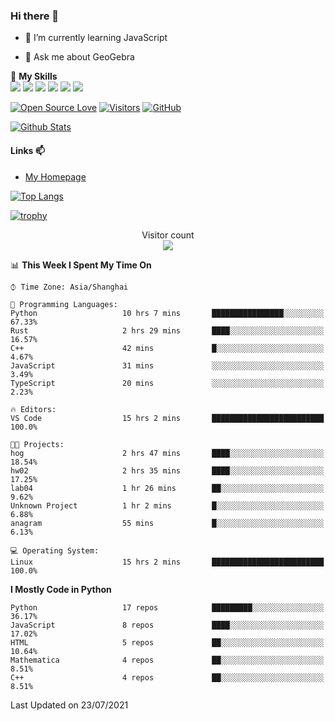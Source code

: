 ### Hi there 👋

<!--
**wuyudi/wuyudi** is a ✨ _special_ ✨ repository because its `README.md` (this file) appears on your GitHub profile.

Here are some ideas to get you started:

- 🔭 I’m currently working on ...
- 👯 I’m looking to collaborate on ...
- 🤔 I’m looking for help with ...

- 📫 How to reach me: ...
- 😄 Pronouns: ...
- ⚡ Fun fact: ...
-->

- 🌱 I’m currently learning JavaScript

- 💬 Ask me about GeoGebra

🌟 **My Skills**  
![](https://img.shields.io/badge/-Svelte-3e74a2?style=flat-square&logo=Svelte&logoColor=fff)
![](https://img.shields.io/badge/-TypeScript-3e74a2?style=flat-square&logo=TypeScript&logoColor=fff)
![](https://img.shields.io/badge/-JavaScript-3e74a2?style=flat-square&logo=JavaScript&logoColor=fff)
![](https://img.shields.io/badge/-Python-3e74a2?style=flat-square&logo=Python&logoColor=fff)
![](https://img.shields.io/badge/-Mathematica-3e74a2?style=flat-square&logo=Wolfram&logoColor=fff)
![](https://img.shields.io/badge/-C%2B%2B-3e74a2?style=flat-square&logo=C%2B%2B&logoColor=fff)

[![Open Source Love](https://badges.frapsoft.com/os/v1/open-source.svg?v=103)](https://github.com/wuyudi/)
[![Visitors](https://visitor-badge.glitch.me/badge?page_id=wuyudi.wuyudi)](https://github.com/wuyudi/)
[![GitHub](https://img.shields.io/github/followers/wuyudi.svg?lable=GitHub&style=social)](https://github.com/wuyudi/)

[![Github Stats](https://github-readme-stats.vercel.app/api?username=wuyudi&show_icons=true)](https://github.com/wuyudi/)

#### Links 📫

* [My Homepage](https://wuyudi.github.io/blog/)

[![Top Langs](https://github-readme-stats.vercel.app/api/top-langs/?username=wuyudi&hide=HTML,jupyter%20notebook&layout=compact)](https://github.com/wuyudi/github-readme-stats)

[![trophy](https://github-profile-trophy.vercel.app/?username=wuyudi&theme=onedark)](https://github.com/ryo-ma/github-profile-trophy)

<p align="center"> 
  Visitor count<br>
  <img src="https://profile-counter.glitch.me/wuyudi/count.svg" />
</p>

<!--START_SECTION:waka-->
📊 **This Week I Spent My Time On** 

```text
⌚︎ Time Zone: Asia/Shanghai

💬 Programming Languages: 
Python                   10 hrs 7 mins       ████████████████░░░░░░░░░   67.33% 
Rust                     2 hrs 29 mins       ████░░░░░░░░░░░░░░░░░░░░░   16.57% 
C++                      42 mins             █░░░░░░░░░░░░░░░░░░░░░░░░   4.67% 
JavaScript               31 mins             ░░░░░░░░░░░░░░░░░░░░░░░░░   3.49% 
TypeScript               20 mins             ░░░░░░░░░░░░░░░░░░░░░░░░░   2.23%

🔥 Editors: 
VS Code                  15 hrs 2 mins       █████████████████████████   100.0%

🐱‍💻 Projects: 
hog                      2 hrs 47 mins       ████░░░░░░░░░░░░░░░░░░░░░   18.54% 
hw02                     2 hrs 35 mins       ████░░░░░░░░░░░░░░░░░░░░░   17.25% 
lab04                    1 hr 26 mins        ██░░░░░░░░░░░░░░░░░░░░░░░   9.62% 
Unknown Project          1 hr 2 mins         █░░░░░░░░░░░░░░░░░░░░░░░░   6.88% 
anagram                  55 mins             █░░░░░░░░░░░░░░░░░░░░░░░░   6.13%

💻 Operating System: 
Linux                    15 hrs 2 mins       █████████████████████████   100.0%

```

**I Mostly Code in Python** 

```text
Python                   17 repos            █████████░░░░░░░░░░░░░░░░   36.17% 
JavaScript               8 repos             ████░░░░░░░░░░░░░░░░░░░░░   17.02% 
HTML                     5 repos             ██░░░░░░░░░░░░░░░░░░░░░░░   10.64% 
Mathematica              4 repos             ██░░░░░░░░░░░░░░░░░░░░░░░   8.51% 
C++                      4 repos             ██░░░░░░░░░░░░░░░░░░░░░░░   8.51%

```



 Last Updated on 23/07/2021
<!--END_SECTION:waka-->
